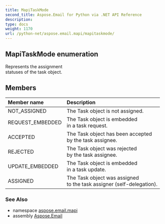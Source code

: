 ```yaml
---
title: MapiTaskMode
second_title: Aspose.Email for Python via .NET API Reference
description: 
type: docs
weight: 1170
url: /python-net/aspose.email.mapi/mapitaskmode/
---
```


## MapiTaskMode enumeration

Represents the assignment <br/>            statuses of the task object.

## Members
| Member name | Description |
| :- | :- |
|NOT_ASSIGNED|The Task object is not assigned.|
|REQUEST_EMBEDDED|The Task object is embedded <br/>            in a task request.|
|ACCEPTED|The Task object has been accepted <br/>            by the task assignee.|
|REJECTED|The Task object was rejected <br/>            by the task assignee.|
|UPDATE_EMBEDDED|The Task object is embedded <br/>            in a task update.|
|ASSIGNED|The Task object was assigned <br/>            to the task assigner (self-delegation).|

### See Also

* namespace [aspose.email.mapi](/email/python-net/aspose.email.mapi/)
* assembly [Aspose.Email](/email/python-net/)

